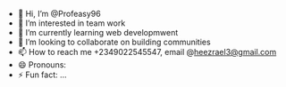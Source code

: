 - 👋 Hi, I’m @Profeasy96
- 👀 I’m interested in team work
- 🌱 I’m currently learning web developmwent
- 💞️ I’m looking to collaborate on building communities
- 📫 How to reach me +2349022545547, email @heezrael3@gmail.com
- 😄 Pronouns: 
- ⚡ Fun fact: ...

<!---
Profeasy96/Profeasy96 is a ✨ special ✨ repository because its `README.md` (this file) appears on your GitHub profile.
You can click the Preview link to take a look at your changes.
--->
